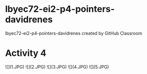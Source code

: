 # lbyec72-ei2-p4-pointers-davidrenes
lbyec72-ei2-p4-pointers-davidrenes created by GitHub Classroom
<h1>Activity 4</h1>
![](1.JPG)
![](2.JPG)
![](3.JPG)
![](4.JPG)
![](5.JPG)
